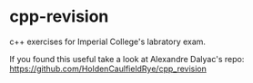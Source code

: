 # cpp-revision

c++ exercises for Imperial College's labratory exam.

If you found this useful take a look at Alexandre Dalyac's repo: https://github.com/HoldenCaulfieldRye/cpp_revision
